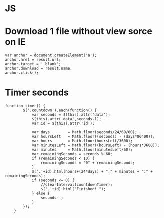 # JS
# Download 1 file without view sorce on IE

    var anchor = document.createElement('a');
    anchor.href = result.url;
    anchor.target = '_blank';
    anchor.download = result.name;
    anchor.click();


# Timer seconds
    function timer() {
            $('.countdown').each(function() {
                var seconds = $(this).attr('data');
                $(this).attr('data',seconds-1);
                var id = $(this).attr('id');

                var days        = Math.floor(seconds/24/60/60);
                var hoursLeft   = Math.floor((seconds) - (days*86400));
                var hours       = Math.floor(hoursLeft/3600);
                var minutesLeft = Math.floor((hoursLeft) - (hours*3600));
                var minutes     = Math.floor(minutesLeft/60);
                var remainingSeconds = seconds % 60;
                if (remainingSeconds < 10) {
                    remainingSeconds = "0" + remainingSeconds;
                }
                $('.'+id).html(hours+(24*days) + ":" + minutes + ":" + remainingSeconds);
                if (seconds <= 0) {
                    //clearInterval(countdownTimer);
                    $('.'+id).html("Finished! ");
                } else {
                    seconds--;
                }
            });
        }

